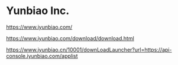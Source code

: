 # Yunbiao Inc.

https://www.iyunbiao.com/

https://www.iyunbiao.com/download/download.html

https://www.iyunbiao.cn/10001/downLoadLauncher?url=https://api-console.iyunbiao.com/applist
